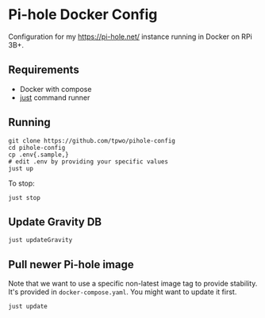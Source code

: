 # Pi-hole Docker Config

Configuration for my https://pi-hole.net/ instance running in Docker on RPi 3B+.

## Requirements

* Docker with compose
* [just](https://github.com/casey/just) command runner

## Running

```
git clone https://github.com/tpwo/pihole-config
cd pihole-config
cp .env{.sample,}
# edit .env by providing your specific values
just up
```

To stop:

```
just stop
```

## Update Gravity DB

```
just updateGravity
```

## Pull newer Pi-hole image

Note that we want to use a specific non-latest image tag to provide stability.
It's provided in `docker-compose.yaml`.
You might want to update it first.

```
just update
```
